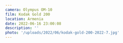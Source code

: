 ```yaml
---
camera: Olympus OM-10
film: Kodak Gold 200
location: Armenia
date: 2022-06-16 23:00:08
description: ''
photo: '/uploads/2022/06/kodak-gold-200-2022-7.jpg'
---
```

